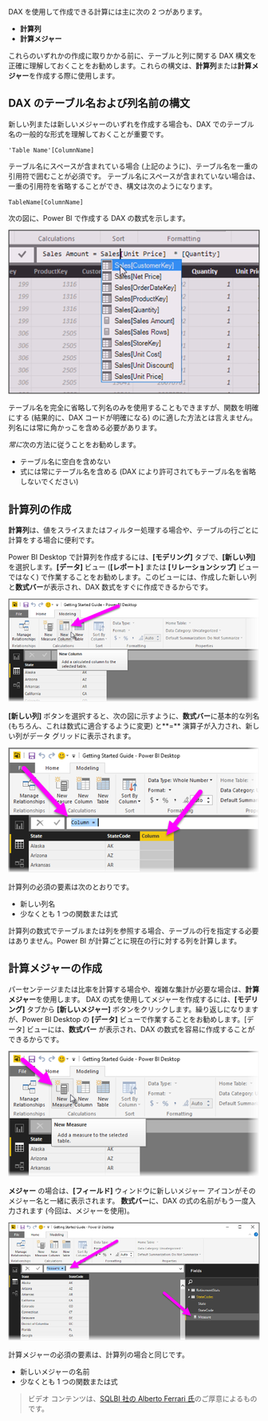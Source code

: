 DAX を使用して作成できる計算には主に次の 2 つがあります。

* **計算列**
* **計算メジャー**

これらのいずれかの作成に取りかかる前に、テーブルと列に関する DAX 構文を正確に理解しておくことをお勧めします。これらの構文は、**計算列**または**計算メジャー**を作成する際に使用します。

## <a name="dax-table-and-column-name-syntax"></a>DAX のテーブル名および列名前の構文
新しい列または新しいメジャーのいずれを作成する場合も、DAX でのテーブル名の一般的な形式を理解しておくことが重要です。

    'Table Name'[ColumnName]

テーブル名にスペースが含まれている場合 (上記のように)、テーブル名を一重の引用符で囲むことが必須です。 テーブル名にスペースが含まれていない場合は、一重の引用符を省略することができ、構文は次のようになります。

    TableName[ColumnName]

次の図に、Power BI で作成する DAX の数式を示します。

![](media/7-2-dax-calculation-types/dax-calc-types_1.png)

テーブル名を完全に省略して列名のみを使用することもできますが、関数を明確にする (結果的に、DAX コードが明確になる) のに適した方法とは言えません。 列名には常に角かっこを含める必要があります。

*常に*次の方法に従うことをお勧めします。

* テーブル名に空白を含めない
* 式には常にテーブル名を含める (DAX により許可されてもテーブル名を省略しないでください)

## <a name="creating-calculated-columns"></a>計算列の作成
**計算列**は、値をスライスまたはフィルター処理する場合や、テーブルの行ごとに計算をする場合に便利です。

Power BI Desktop で計算列を作成するには、**[モデリング]** タブで、**[新しい列]** を選択します。**[データ]** ビュー (**[レポート]** または **[リレーションシップ]** ビューではなく) で作業することをお勧めします。このビューには、作成した新しい列と**数式バー**が表示され、DAX 数式をすぐに作成できるからです。

![](media/7-2-dax-calculation-types/dax-calc-types_2a.png)

**[新しい列]** ボタンを選択すると、次の図に示すように、**数式バー**に基本的な列名 (もちろん、これは数式に適合するように変更) と**=** 演算子が入力され、新しい列がデータ グリッドに表示されます。

![](media/7-2-dax-calculation-types/dax-calc-types_3.png)

計算列の必須の要素は次のとおりです。

* 新しい列名
* 少なくとも 1 つの関数または式

計算列の数式でテーブルまたは列を参照する場合、テーブルの行を指定する必要はありません。Power BI が計算ごとに現在の行に対する列を計算します。

## <a name="creating-calculated-measures"></a>計算メジャーの作成
パーセンテージまたは比率を計算する場合や、複雑な集計が必要な場合は、**計算メジャー**を使用します。 DAX の式を使用してメジャーを作成するには、**[モデリング]** タブから **[新しいメジャー]** ボタンをクリックします。繰り返しになりますが、Power BI Desktop の **[データ]** ビューで作業することをお勧めします。[データ] ビューには、**数式バー** が表示され、DAX の数式を容易に作成することができるからです。

![](media/7-2-dax-calculation-types/dax-calc-types_4.png)

**メジャー** の場合は、**[フィールド]** ウィンドウに新しいメジャー アイコンがそのメジャー名と一緒に表示されます。 **数式バー**に、DAX の式の名前がもう一度入力されます (今回は、メジャーを使用)。

![](media/7-2-dax-calculation-types/dax-calc-types_5.png)

計算メジャーの必須の要素は、計算列の場合と同じです。

* 新しいメジャーの名前
* 少なくとも 1 つの関数または式

> ビデオ コンテンツは、[SQLBI 社の Alberto Ferrari 氏](http://www.sqlbi.com/learning-dax)のご厚意によるものです。
> 
> 


